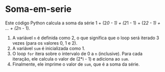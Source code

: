 # Soma-em-serie
 Este código Python calcula a soma da série 1 + (2*0 - 1) + (2*1 - 1) + (2*2 - 1) + ... + (2*n - 1).

1. A variável `n` é definida como 2, o que significa que o loop será iterado 3 vezes (para os valores 0, 1 e 2).
2. A variável `sum` é inicializada como 1.
3. O loop `for` itera sobre o intervalo de 0 a `n` (inclusive). Para cada iteração, ele calcula o valor de (2*i - 1) e adiciona ao `sum`.
4. Finalmente, ele imprime o valor de `sum`, que é a soma da série.